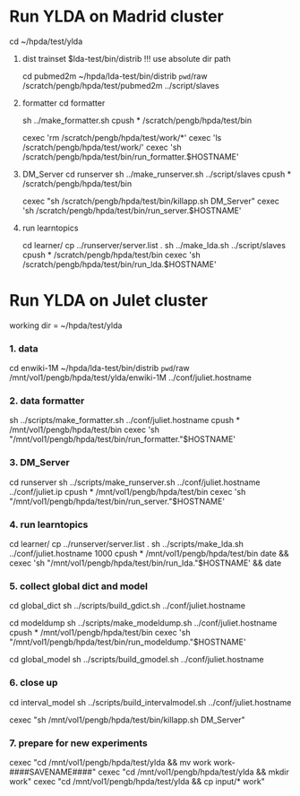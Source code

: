 Run YLDA on Madrid cluster
===========================

cd ~/hpda/test/ylda

1. dist trainset
    $lda-test/bin/distrib <srcdir> <destdir> <slaves>
    !!! use absolute dir path
    
    cd pubmed2m
    ~/hpda/lda-test/bin/distrib `pwd`/raw /scratch/pengb/hpda/test/pubmed2m ../script/slaves
    
2. formatter
    cd formatter
    
    sh ../make_formatter.sh
    cpush * /scratch/pengb/hpda/test/bin
    
    cexec 'rm /scratch/pengb/hpda/test/work/*'
    cexec 'ls /scratch/pengb/hpda/test/work/'
    cexec 'sh /scratch/pengb/hpda/test/bin/run_formatter.$HOSTNAME'

3. DM_Server
    cd runserver
    sh ../make_runserver.sh ../script/slaves
    cpush * /scratch/pengb/hpda/test/bin
    
    cexec "sh /scratch/pengb/hpda/test/bin/killapp.sh DM_Server"
    cexec 'sh /scratch/pengb/hpda/test/bin/run_server.$HOSTNAME'
    
4. run learntopics

    cd learner/
    cp ../runserver/server.list .
    sh ../make_lda.sh ../script/slaves
    cpush * /scratch/pengb/hpda/test/bin
    cexec 'sh /scratch/pengb/hpda/test/bin/run_lda.$HOSTNAME'


Run YLDA on Julet cluster
=============================
working dir = ~/hpda/test/ylda

### 1. data

cd enwiki-1M
~/hpda/lda-test/bin/distrib `pwd`/raw /mnt/vol1/pengb/hpda/test/ylda/enwiki-1M ../conf/juliet.hostname

### 2. data formatter

sh ../scripts/make_formatter.sh ../conf/juliet.hostname
cpush * /mnt/vol1/pengb/hpda/test/bin
cexec 'sh  "/mnt/vol1/pengb/hpda/test/bin/run_formatter."$HOSTNAME'

### 3. DM_Server

cd runserver
sh ../scripts/make_runserver.sh ../conf/juliet.hostname ../conf/juliet.ip
cpush * /mnt/vol1/pengb/hpda/test/bin
cexec 'sh  "/mnt/vol1/pengb/hpda/test/bin/run_server."$HOSTNAME'

### 4. run learntopics

cd learner/
cp ../runserver/server.list .
sh ../scripts/make_lda.sh ../conf/juliet.hostname 1000
cpush * /mnt/vol1/pengb/hpda/test/bin
date && cexec 'sh  "/mnt/vol1/pengb/hpda/test/bin/run_lda."$HOSTNAME' && date

### 5. collect global dict and model
cd global_dict
sh ../scripts/build_gdict.sh ../conf/juliet.hostname

cd modeldump
sh ../scripts/make_modeldump.sh ../conf/juliet.hostname
cpush * /mnt/vol1/pengb/hpda/test/bin
cexec 'sh  "/mnt/vol1/pengb/hpda/test/bin/run_modeldump."$HOSTNAME'

cd global_model
sh ../scripts/build_gmodel.sh ../conf/juliet.hostname

### 6. close up
cd interval_model
sh ../scripts/build_intervalmodel.sh ../conf/juliet.hostname

cexec "sh /mnt/vol1/pengb/hpda/test/bin/killapp.sh DM_Server"

### 7. prepare for new experiments
cexec "cd /mnt/vol1/pengb/hpda/test/ylda && mv work work-####SAVENAME####"
cexec "cd /mnt/vol1/pengb/hpda/test/ylda && mkdir work"
cexec "cd /mnt/vol1/pengb/hpda/test/ylda && cp input/* work"




